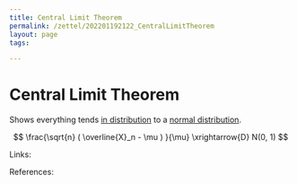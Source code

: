 ```yaml
---
title: Central Limit Theorem
permalink: /zettel/202201192122_CentralLimitTheorem
layout: page
tags: 

---
```

# Central Limit Theorem

Shows everything tends [in distribution](202201192117_ConvergenceinDistribution) to a [normal distribution](202101091649_multivariateNormalDistribution). 

$$
\frac{\sqrt{n} ( \overline{X}_n - \mu ) }{\mu} \xrightarrow{D} N(0, 1)
$$

Links: 

References: 

